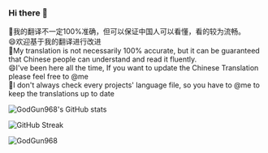 ### Hi there 👋

🤔我的翻译不一定100%准确，但可以保证中国人可以看懂，看的较为流畅。   
😄欢迎基于我的翻译进行改进  
🤔My translation is not necessarily 100% accurate, but it can be guaranteed that Chinese people can understand and read it fluently.  
😄I've been here all the time, If you want to update the Chinese Translation please feel free to @me  
🫡I don't always check every projects' language file, so you have to @me to keep the translations up to date


![GodGun968's GitHub stats](https://github-readme-stats.vercel.app/api?username=GodGun968&show_icons=true&locale=cn&theme=great-gatsby)


![GitHub Streak](https://github-readme-streak-stats.herokuapp.com?user=GodGun968&theme=cobalt&hide_border=true&locale=zh_Hans)


![GodGun968](https://profile-counter.glitch.me/GodGun968/count.svg)
<!--
**GodGun968/GodGun968** is a ✨ _special_ ✨ repository because its `README.md` (this file) appears on your GitHub profile.

Here are some ideas to get you started:

- 🔭 I’m currently working on ...
- 🌱 I’m currently learning ...
- 👯 I’m looking to collaborate on ...
- 🤔 I’m looking for help with ...
- 💬 Ask me about ...
- 📫 How to reach me: ...
- 😄 Pronouns: ...
- ⚡ Fun fact: ...
-->
